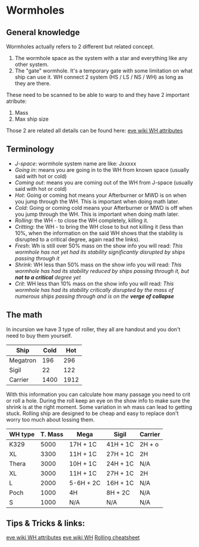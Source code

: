# Wormholes

## General knowledge

Wormholes actually refers to 2 different but related concept.
1. The wormhole space as the system with a star and everything like any other system.
1. The "gate" wormhole. It's a temporary gate with some limitation on what ship can use it. WH connect 2 system (HS / LS / NS / WH) as long as they are there.

These need to be scanned to be able to warp to and they have 2 important atribute:
1. Mass
1. Max ship size 

Those 2 are related all details can be found here: [eve wiki WH attributes](https://wiki.eveuniversity.org/Wormhole_attributes)

## Terminology

- *J-space*: wormhole system name are like: Jxxxxx
- *Going in*: means you are going in to the WH from known space (usually said with hot or cold)
- *Coming out*: means you are coming out of the WH from J-space (usually said with hot or cold)
- *Hot*: Going or coming hot means your Afterburner or MWD is on when you jump through the WH. This is important when doing math later.
- *Cold*: Going or coming cold means your Afterburner or MWD is off when you jump through the WH. This is important when doing math later.
- *Rolling*: the WH - to close the WH completely, killing it.
- *Critting*: the WH - to bring the WH close to but not killing it  (less than 10%, when the information on the said WH shows that the stability is disrupted to a critical degree, again read the links).
- *Fresh*: Wh is still over 50% mass on the show info you will read: *This wormhole has not yet had its stability significantly disrupted by ships passing through it*
- *Shrink*: WH less than 50% mass on the show info you will read: *This wormhole has had its stability reduced by ships passing through it, but* ***not to a critical*** *degree yet*
- *Crit*: WH less than 10% mass on the show info you will read: *This wormhole has had its stability critically disrupted by the mass of numerous ships passing through and is on the* ***verge of collapse***

## The math

In incursion we have 3 type of roller, they all are handout and you don't need to buy them yourself.

| Ship      | Cold | Hot |
| ----------- | ----------- | ----------- |
| Megatron    | 196  | 296  |
| Sigil       | 22   | 122  |
| Carrier     | 1400 | 1912 |

With this information you can calculate how many passage you need to crit or roll a hole.
During the roll keep an eye on the show info to make sure the shrink is at the right moment. 
Some variation in wh mass can lead to getting stuck.
Rolling ship are designed to be cheap and easy to replace don't worry too much about lossing them.

| WH type | T. Mass | Mega | Sigil | Carrier |
| ----------- | ----------- | ----------- | ----------- | ----------- |
| K329 | 5000 | 17H + 1C | 41H + 1C | 2H + o |
| XL | 3300 | 11H + 1C | 27H + 1C | 2H |
| Thera | 3000 | 10H + 1C | 24H + 1C | N/A |
| XL | 3000 | 11H + 1C | 27H + 1C | 2H |
| L | 2000 | 5-6H + 2C | 16H + 1C | N/A |
| Poch | 1000 |4H | 8H + 2C | N/A |
| S | 1000 | N/A | N/A | N/A |

## Tips & Tricks & links:

[eve wiki WH attributes](https://wiki.eveuniversity.org/Wormhole_attributes)
[eve wiki WH](https://wiki.eveuniversity.org/Wormhole)
[Rolling cheatsheet](https://learningtoeve.wordpress.com/wp-content/uploads/2020/11/rolling.png?w=1024)



